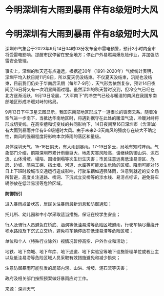 # 今明深圳有大雨到暴雨 伴有8级短时大风

# 今明深圳有大雨到暴雨 伴有8级短时大风

深圳市气象台于2023年9月14日04时03分发布全市雷电预警，预计2小时内全市将受雷电影响。提醒市民停留在安全地方；停止户外易燃易爆危险作业，并加强防雷安全管理。

事实上，深圳的秋天还有点遥远，根据近30年（1991-2020年）气候统计表明，深圳平均入秋日期11月8日，所以夏天仍没结束。不仅夏天没结束，汛期也没结束，目前我们仍处于华南后汛期（每年7-9月），天气形势依然复杂，预计14日夜间至16日将又有一次明显降雨过程。虽然深圳的秋天暂时没到，但冷空气已经在北方逐渐活跃，9月13日凌晨，“大军南下”的冷空气已经与暖湿的南风在我国东南部地区形成冷暖对峙的格局。

9月13日下午卫星云图显示，我国东南部地区形成了一道很长的锋面云系。随着冷空气进一步南下，当抵达华南地区时，将遇到据守在此处的暖湿气流，冷暖对峙将形成切变线。在高空槽和切变线的共同影响下，14日夜间至16日深圳市（含深汕）有大雨到暴雨并伴有6-8级短时大风。由于未来2-3天南风的强度存在较大不确定性，南风的强弱程度将影响本次降雨的落区和量级。

具体深圳天气，15-16日阴天，有大雨到暴雨。17-19日多云，局地有短时阵雨。气象部门介绍，前期深圳市累计雨量巨大，地质灾害风险高，请继续防御山洪、泥石流、山体滑坡、塌陷、围墙倒塌等次生衍生灾害；市民注意远离低洼易涝区、危房、边坡、简易工棚、挡土墙、河道、水库等可能发生危险的区域。降雨可能对15日上下班时段城市交通运行造成影响，行驶车辆如遇强降雨，注意到就近的安全场所暂避，高度关注道路、桥洞、下沉式立交桥等的涉水线、易涝点标识，避免将车辆停放在低洼易涝等危险区域。

**防御指引**

进入暴雨戒备状态，居民关注暴雨最新消息和防御通知；

托儿所、幼儿园和中小学采取适当措施，保证在校学生安全；

行人及骑行人员避免在桥底、涵洞等低洼易涝等危险区域避雨，行驶车辆尽量绕开积水路段及下沉式立交桥，避免将车辆停放在低洼易涝等危险区域；

单位和个人（特殊行业除外）视情况暂停高空、户外作业和活动；

地铁、地下商城、地下车库、地下通道、地下实验室等地下设施管理单位或者业主以及低洼易涝等危险区域人员采取有效措施避免和减少损失；

注意防御暴雨可能引发的局部内涝、山洪、滑坡、泥石流等灾害；

政府及相关部门按照预案做好暴雨应对工作。

来源：深圳天气


